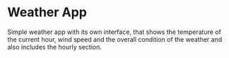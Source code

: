 # Weather App

Simple weather app with its own interface, that shows the temperature of the current hour, wind speed and the overall condition of the weather 
and also includes the hourly section.
